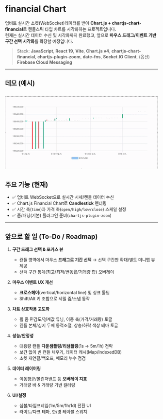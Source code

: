 # financial Chart 
업비트 실시간 소켓(WebSocket)데이터를 받아 **Chart.js + chartjs-chart-financial**로 캔들스틱 타입 차트를 시각화하는 프로젝트입니다.  
현재는 실시간 데이터 수신 및 시각화까지 완료했고, 앞으로 **마우스 드래그/이벤트 기반 구간 선택 시각화**를 확장할 예정입니다.

> Stack: **JavaScript**, **React 19**, **Vite**, **Chart.js v4**, **chartjs-chart-financial**, **chartjs-plugin-zoom**, **date-fns**, **Socket.IO Client**, (옵션) **Firebase Cloud Messaging**

---

## 데모 (예시)
![Demo](./public/chart.gif)
---

## 주요 기능 (현재)
- ✅ 업비트 WebSocket으로 실시간 시세/캔들 데이터 수신  
- ✅ Chart.js Financial Chart로 **Candlestick** 렌더링  
- ✅ 시간 축(`time`)과 가격 축(`open/high/low/close`) 스케일 설정  
- ✅ 줌/패닝(기본) 플러그인 준비(`chartjs-plugin-zoom`)  

---

## 앞으로 할 일 (To-Do / Roadmap)
1. **구간 드래그 선택 & 포커스 뷰**
   - 캔들 영역에서 마우스 **드래그로 기간 선택** → 선택 구간만 확대/별도 미니맵 뷰 제공  
   - 선택 구간 통계(최고/최저/변동률/거래량 합) 오버레이  

2. **마우스 이벤트 UX 개선**
   - **크로스헤어**(vertical/horizontal line) 및 싱크 툴팁  
   - Shift/Alt 키 조합으로 세밀 줌/스냅 동작  

3. **차트 상호작용 고도화**
   - 휠 줌 민감도/경계값 튜닝, 이중 축(가격/거래량) 토글  
   - 캔들 본체/심지 두께 동적조절, 상승/하락 색상 테마 토글  

4. **성능/안정성**
   - 대용량 캔들 **다운샘플링/리샘플링**(1s → 5m/1h) 전략  
   - 보간 없이 빈 캔들 채우기, 데이터 캐시(Map/IndexedDB)  
   - 소켓 재연결/백오프, 메모리 누수 점검  

5. **데이터 레이어링**
   - 이동평균/볼린저밴드 등 **오버레이 지표**  
   - 거래량 바 & 거래량 기반 컬러링  

6. **UI/설정**
   - 심볼/타임프레임(1m/5m/1h/1d) 전환 UI  
   - 라이트/다크 테마, 한/영 레이블 스위치  

